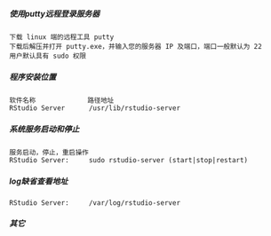 ##### 使用putty远程登录服务器

	下载 linux 端的远程工具 putty 
	下载后解压并打开 putty.exe，并输入您的服务器 IP 及端口，端口一般默认为 22
	用户默认具有 sudo 权限

##### 程序安装位置

	软件名称			 路径地址 
	RStudio Server		/usr/lib/rstudio-server

##### 系统服务启动和停止

	服务启动，停止，重启操作
	RStudio Server:		sudo rstudio-server (start|stop|restart)

##### log缺省查看地址

	RStudio Server:		/var/log/rstudio-server

##### 其它
